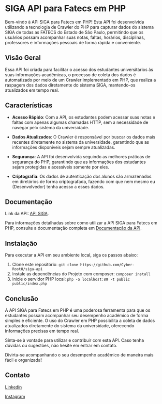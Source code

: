 SIGA API para Fatecs em PHP
===========================

Bem-vindo à API SIGA para Fatecs em PHP! Esta API foi desenvolvida utilizando a tecnologia de Crawler do PHP para capturar dados do sistema SIGA de todas as FATECS do Estado de São Paulo, permitindo que os usuários possam acompanhar suas notas, faltas, horários, disciplinas, professores e informações pessoais de forma rápida e conveniente.

Visão Geral
-----------

Essa API foi criada para facilitar o acesso dos estudantes universitários às suas informações acadêmicas, o processo de coleta dos dados é automatizado por meio de um Crawler implementado em PHP, que realiza a raspagem dos dados diretamente do sistema SIGA, mantendo-os atualizados em tempo real.

Características
---------------

*   **Acesso Rápido**: Com a API, os estudantes podem acessar suas notas e faltas com apenas algumas chamadas HTTP, sem a necessidade de navegar pelo sistema da universidade.
    
*   **Dados Atualizados**: O Crawler é responsável por buscar os dados mais recentes diretamente no sistema da universidade, garantindo que as informações disponíveis sejam sempre atualizadas.
    
*   **Segurança**: A API foi desenvolvida seguindo as melhores práticas de segurança do PHP, garantindo que as informações dos estudantes sejam protegidas e acessíveis somente por eles.

*   **Criptografia**: Os dados de autenticação dos alunos são armazenados em diretórios de forma criptografada, fazendo com que nem mesmo eu (Desenvolvedor) tenha acesso a esses dados. 


Documentação
------------
Link da API:
[API SIGA](https://apisiga.itechgroup.com.br/).

Para informações detalhadas sobre como utilizar a API SIGA para Fatecs em PHP, consulte a documentação completa em [Documentação da API](https://cyber-root0.github.io/siga-api/docs/).

Instalação
----------

Para executar a API em seu ambiente local, siga os passos abaixo:

1.  Clone este repositório: `git clone https://github.com/Cyber-Root0/siga-api`
2.  Instale as dependências do Projeto com composer: `composer install`
4.  Inicie o servidor PHP local: `php -S localhost:80 -t public public/index.php`

Conclusão
---------

A API SIGA para Fatecs em PHP é uma poderosa ferramenta para que os estudantes possam acompanhar seu desempenho acadêmico de forma simples e eficiente. O uso do Crawler em PHP possibilita a coleta de dados atualizados diretamente do sistema da universidade, oferecendo informações precisas em tempo real.

Sinta-se à vontade para utilizar e contribuir com esta API. Caso tenha dúvidas ou sugestões, não hesite em entrar em contato.

Divirta-se acompanhando o seu desempenho acadêmico de maneira mais fácil e organizada!

Contato
---------

[Linkedin](https://www.linkedin.com/in/bruno-fullsteck/)

[Instagram](https://www.instagram.com/perito_bruno/)

